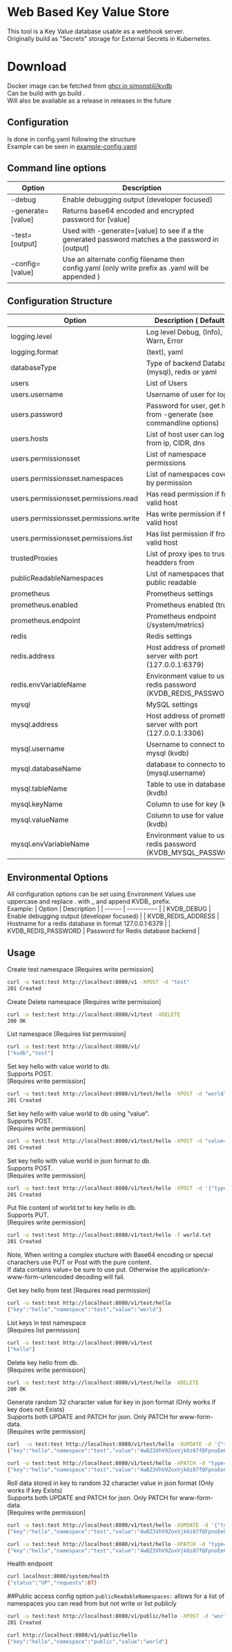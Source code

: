 # Web Based Key Value Store
This tool is a Key Value database usable as a webhook server.  
Originally build as "Secrets" storage for External Secrets in Kubernetes.  

# Download
Docker image can be fetched from [ghcr.io simonstiil/kvdb](https://github.com/SimonStiil/keyvaluedatabase/pkgs/container/kvdb)  
Can be build with go build .  
Will also be available as a release in releases in the future

## Configuration
Is done in config.yaml following the structure  
Example can be seen in [example-config.yaml](./example-config.yaml) 

## Command line options
| Option | Description |
| ------ | ----------- |
| -debug | Enable debugging output (developer focused) |
| -generate=\[value\] | Returns base64 encoded and encrypted password for \[value\] |
| -test=\[output\] | Used with -generate=\[value\] to see if a the generated password matches a the password in \[output\] |
| -config=\[value\] | Use an alternate config filename then config.yaml (only write prefix as .yaml will be appended ) |

## Configuration Structure

| Option | Description ( Defaults ) |
| ------ | ----------- |
| logging.level | Log level Debug, (Info), Warn, Error  |
| logging.format | (text), yaml |
| databaseType | Type of backend Database (mysql), redis or yaml |
| users | List of Users |
| users.username | Username of user for login |
| users.password | Password for user, get hash from -generate (see commandline options)  |
| users.hosts | List of host user can login from ip, CIDR, dns |
| users.permissionsset | List of namespace permissions |
| users.permissionsset.namespaces | List of namespaces covered by permission |
| users.permissionsset.permissions.read | Has read permission if from valid host |
| users.permissionsset.permissions.write | Has write permission if from valid host |
| users.permissionsset.permissions.list | Has list permission if from valid host |
| trustedProxies | List of proxy ipes to trust headders from |
| publicReadableNamespaces | List of namespaces that are public readable |
| prometheus | Prometheus settings |
| prometheus.enabled | Prometheus enabled (true) |
| prometheus.endpoint | Prometheus endpoint (/system/metrics) |
| redis | Redis settings |
| redis.address | Host address of prometheus server with port (127.0.0.1:6379) |
| redis.envVariableName | Environment value to use for redis password (KVDB_REDIS_PASSWORD) |
| mysql | MySQL settings |
| mysql.address | Host address of prometheus server with port (127.0.0.1:3306) |
| mysql.username | Username to connect to mysql (kvdb) |
| mysql.databaseName | database to connecto to (mysql.username) |
| mysql.tableName | Table to use in database (kvdb) |
| mysql.keyName | Column  to use for key (kvdb) |
| mysql.valueName | Column  to use for value (kvdb) |
| mysql.envVariableName | Environment value to use for redis password (KVDB_MYSQL_PASSWORD) |

## Environmental Options

All configuration options can be set using Environment Values use uppercase and replace . with _ and append KVDB_ prefix.  
Example:
| Option | Description |
| ------ | ----------- |
| KVDB_DEBUG | Enable debugging output (developer focused) |
| KVDB_REDIS_ADDRESS | Hostname for a redis database in format 127.0.0.1:6379 |
| KVDB_REDIS_PASSWORD | Password for Redis database backend |

## Usage

Create test namespace
\[Requires write permission\]  
```bash
curl -u test:test http://localhost:8080/v1 -XPOST -d "test"
201 Created
```

Create Delete namespace
\[Requires write permission\]  
```bash
curl -u test:test http://localhost:8080/v1/test -XDELETE
200 OK
```

List namespace
\[Requires list permission\]  
```bash
curl -u test:test http://localhost:8080/v1/
["kvdb","test"]
```

Set key hello with value world to db.  
Supports POST.  
 \[Requires write permission\]  
```bash
curl -u test:test http://localhost:8080/v1/test/hello -XPOST -d "world"
201 Created
```

Set key hello with value world to db using "value".  
Supports POST.  
 \[Requires write permission\]  
```bash
curl -u test:test http://localhost:8080/v1/test/hello -XPOST -d "value=world"
201 Created
```

Set key hello with value world in json format to db.  
Supports POST.  
 \[Requires write permission\]  
```bash
curl -u test:test http://localhost:8080/v1/test/hello -XPOST -d '{"type": "Key", "value": "world"}' -H 'Content-Type: application/json'
201 Created
```

Put file content of world.txt to key hello in db.  
Supports PUT.  
 \[Requires write permission\]  
```bash
curl -u test:test http://localhost:8080/v1/test/hello -T world.txt
201 Created
```
Note, When writing a complex stucture with Base64 encoding or special charachers use PUT or Post with the pure content.  
If data contains value= be sure to use put. Otherwise the application/x-www-form-urlencoded decoding will fail.


Get key hello from test
\[Requires read permission\]  
```bash
curl -u test:test http://localhost:8080/v1/test/hello
{"key":"hello","namespace":"test","value":"world"}
```

List keys in test namespace  
\[Requires list permission\]  
```bash
curl -u test:test http://localhost:8080/v1/test
["hello"]
```

Delete key hello from db.  
\[Requires write permission\]  
```bash
curl -u test:test http://localhost:8080/v1/test/hello -XDELETE
200 OK
```

Generate random 32 character value for key in json format (Only works if key does not Exists)  
Supports both UPDATE and PATCH for json. Only PATCH for www-form-data.  
\[Requires write permission\]  
```bash
curl  -u test:test http://localhost:8080/v1/test/hello -XUPDATE -d '{"type": "generate"}' -H 'Content-Type: application/json'
{"key":"hello","namespace":"test","value":"4wBZ3VhV9ZoxVjkOz87fQFpnoEe0jCCh"}
```
```bash
curl -u test:test http://localhost:8080/v1/test/hello -XPATCH -d "type=generate"
{"key":"hello","namespace":"test","value":"4wBZ3VhV9ZoxVjkOz87fQFpnoEe0jCCh"}
```

Roll data stored in key to random 32 character value in json format (Only works if key Exists)  
Supports both UPDATE and PATCH for json. Only PATCH for www-form-data.  
\[Requires write permission\]  
```bash
curl -u test:test http://localhost:8080/v1/test/hello -XUPDATE -d '{"type": "roll"}' -H 'Content-Type: application/json'
{"key":"hello","namespace":"test","value":"4wBZ3VhV9ZoxVjkOz87fQFpnoEe0jCCh"}
```
```bash
curl -u test:test http://localhost:8080/v1/test/hello -XPATCH -d "type=roll"
{"key":"hello","namespace":"test","value":"4wBZ3VhV9ZoxVjkOz87fQFpnoEe0jCCh"}
```

Health endpoint  
```bash
curl localhost:8080/system/health
{"status":"UP","requests":87}
```

##Public access
config option `publicReadableNamespaces:` allows for a list of namespaces you can read from but not write or list publicly

```bash
curl -u test:test http://localhost:8080/v1/public/hello -XPOST -d "world"
201 Created
```

```bash
curl http://localhost:8080/v1/public/hello
{"key":"hello","namespace":"public","value":"world"}
```